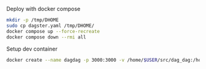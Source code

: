Deploy with docker compose
```bash
mkdir -p /tmp/DHOME
sudo cp dagster.yaml /tmp/DHOME/
docker compose up --force-recreate
docker compose down --rmi all
```

Setup dev container
```bash
docker create --name dagdag -p 3000:3000 -v /home/$USER/src/dag_dag:/home/dag/dag_dag:rw dagdag
```
